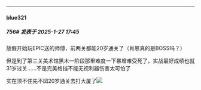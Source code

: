﻿
*****

####  blue321  
##### 756#       发表于 2025-1-27 17:45

放假开始玩EPIC送的师傅，前两关都能20岁通关了（肖恩真的是BOSS吗？）

但是到了第三关美术馆黑木一阶段那里难度一下暴增难受死了，实战最好成绩也就31岁过关……不是完美格挡不能无视利器伤害太可怕了

实在顶不住先不凹20岁通关去打大厦了<img src="https://static.saraba1st.com/image/smiley/face2017/068.png" referrerpolicy="no-referrer">

